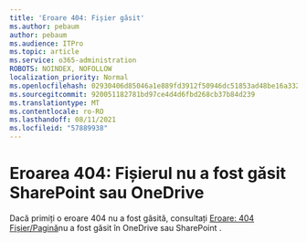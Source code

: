 ```yaml
---
title: 'Eroare 404: Fișier găsit'
ms.author: pebaum
author: pebaum
ms.audience: ITPro
ms.topic: article
ms.service: o365-administration
ROBOTS: NOINDEX, NOFOLLOW
localization_priority: Normal
ms.openlocfilehash: 02930406d85046a1e889fd3912f50946dc51853ad48be16a3320611d943a0d8d
ms.sourcegitcommit: 920051182781bd97ce4d4d6fbd268cb37b84d239
ms.translationtype: MT
ms.contentlocale: ro-RO
ms.lasthandoff: 08/11/2021
ms.locfileid: "57889938"
---
```

# <a name="error-404-file-not-found-in-sharepoint-or-onedrive"></a>Eroarea 404: Fișierul nu a fost găsit SharePoint sau OneDrive

Dacă primiți o eroare 404 nu a fost găsită, consultați [Eroare: 404 Fișier/Pagină](https://docs.microsoft.com/sharepoint/troubleshoot/administration/error-404-onedrive-sharepoint)nu a fost găsit în OneDrive sau SharePoint .